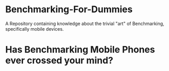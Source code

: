 # Benchmarking-For-Dummies
A Repository containing knowledge about the trivial "art" of Benchmarking, specifically mobile devices.

# Has Benchmarking Mobile Phones ever crossed your mind?
